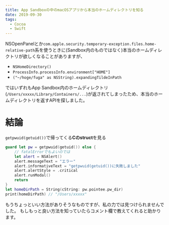```yaml
---
title: App Sandboxの中のmacOSアプリから本当のホームディレクトリを知る
date: 2019-09-30
tags:
  - Cocoa
  - Swift
---
```


NSOpenPanelとか`com.apple.security.temporary-exception.files.home-relative-path`系を使うときに(Sandbox内のものではなく)本当のホームディレクトリが欲しくなることがありますが、

- `NSHomeDirectory()`
- `ProcessInfo.processInfo.environment["HOME"]`
- `("~/hoge/fuga" as NSString).expandingTildeInPath`

ではいずれもApp Sandbox内のホームディレクトリ(`/Users/xxxxx/Library/Containers/...`)が返されてしまったため、本当のホームディレクトリを返すAPIを探しました。

<!-- more -->

# 結論

`getpwuid(getuid())`で帰ってくる**Cのstruct**を見る

```swift
guard let pw = getpwuid(getuid()) else {
    // fatalErrorでもよいのでは
    let alert = NSAlert()
    alert.messageText = "エラー"
    alert.informativeText = "getpwuid(getuid())に失敗しました"
    alert.alertStyle = .critical
    alert.runModal()
    return
}
let homeDirPath = String(cString: pw.pointee.pw_dir)
print(homeDirPath) // "/Users/xxxxx"
```

もうちょっといい方法がありそうなものですが、私の力では見つけられませんでした。
もしもっと良い方法を知っていたらコメント欄で教えてくれると助かります。
